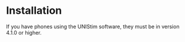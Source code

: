 # Installation

If you have phones using the UNIStim software, they must be in
version 4.1.0 or higher.
